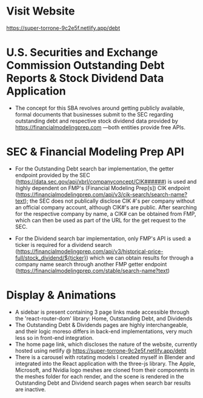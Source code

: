 # Visit Website
https://super-torrone-9c2e5f.netlify.app/debt

# U.S. Securities and Exchange Commission Outstanding Debt Reports & Stock Dividend Data Application

- The concept for this SBA revolves around getting publicly available, formal documents that businesses submit to the SEC regarding outstanding debt and respective stock dividend data provided by https://financialmodelingprep.com —both entities provide free APIs.

# SEC & Financial Modeling Prep API
- For the Outstanding Debt search bar implementation, the getter endpoint provided by the SEC (https://data.sec.gov/api/xbrl/companyconcept/CIK######) is used and highly dependent on FMP's (Financial Modeling Prep[s]) CIK endpoint (https://financialmodelingprep.com/api/v3/cik-search/search-name?text); the SEC does not publically disclose CIK #'s per company without an official company account, although CIK#'s are public. After searching for the respective company by name, a CIK# can be obtained from FMP, which can then be used as part of the URL for the get request to the SEC.

- For the Dividend search bar implementation, only FMP's API is used: a ticker is required for a dividend search (https://financialmodelingprep.com/api/v3/historical-price-full/stock_dividend/${ticker}) which we can obtain results for through a company name search through another FMP getter endpoint (https://financialmodelingprep.com/stable/search-name?text)

# Display & Animations
- A sidebar is present containing 3 page links made accessible through the 'react-router-dom' library: Home, Outstanding Debt, and Dividends
- The Outstanding Debt & Dividends pages are highly interchangeable, and their logic moreso differs in back-end implementations, very much less so in front-end integration.
- The home page link, which discloses the nature of the website, currently hosted using netlify @ https://super-torrone-9c2e5f.netlify.app/debt
- There is a carousel with rotating models I created myself in Blender and integrated into the React application with the three-js library. The Apple, Microsoft, and Nvidia logo meshes are cloned from their components in the meshes folder for each render, and the scene is rendered in the Outstanding Debt and Dividend search pages when search bar results are inactive.